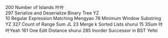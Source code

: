 200	Number of Islands								叶叶	
297	Serialize and Deserialize Binary Tree    		YZ		
10	Regular Expression Matching	 					Mengyao
76	Minimum Window Substring						YZ
327	Count of Range Sum 								JL
23	Merge k Sorted Lists							shurui
15	3Sum											叶叶Yeah
161	One Edit Distance 								shurui
285	Inorder Successor in BST 						Yefei
